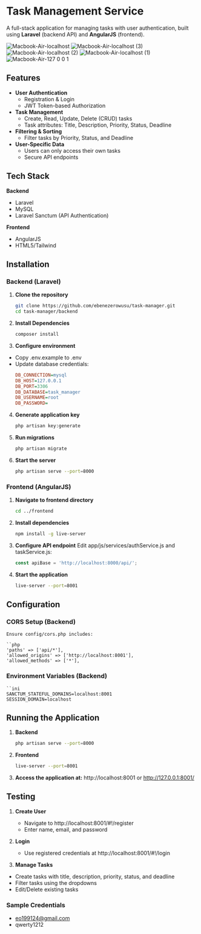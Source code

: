 # Task Management Service

A full-stack application for managing tasks with user authentication, built using **Laravel** (backend API) and **AngularJS** (frontend).

![Macbook-Air-localhost](https://github.com/user-attachments/assets/526e9af2-07cf-4e95-a4fe-2b6483eeb7ef)
![Macbook-Air-localhost (3)](https://github.com/user-attachments/assets/c0c02692-1e99-471b-aab5-38617b13cd0b)
![Macbook-Air-localhost (2)](https://github.com/user-attachments/assets/6173b28d-8140-4e75-80be-3ef906b82d6e)
![Macbook-Air-localhost (1)](https://github.com/user-attachments/assets/e50748b2-8420-42ea-b4a1-7a45f589a144)
![Macbook-Air-127 0 0 1](https://github.com/user-attachments/assets/35eab68d-6da0-4225-a74d-5b1127d9783d)


## Features

- **User Authentication**
  - Registration & Login
  - JWT Token-based Authorization
- **Task Management**
  - Create, Read, Update, Delete (CRUD) tasks
  - Task attributes: Title, Description, Priority, Status, Deadline
- **Filtering & Sorting**
  - Filter tasks by Priority, Status, and Deadline
- **User-Specific Data**
  - Users can only access their own tasks
  - Secure API endpoints

## Tech Stack

**Backend**  
- Laravel
- MySQL
- Laravel Sanctum (API Authentication)

**Frontend**  
- AngularJS
- HTML5/Tailwind 

## Installation

### Backend (Laravel)

1. **Clone the repository**
   ```bash
   git clone https://github.com/ebenezerowusu/task-manager.git
   cd task-manager/backend

2. **Install Dependencies**
    ```bash
    composer install

3. **Configure environment**
- Copy .env.example to .env
- Update database credentials:
    ```ini
    DB_CONNECTION=mysql
    DB_HOST=127.0.0.1
    DB_PORT=3306
    DB_DATABASE=task_manager
    DB_USERNAME=root
    DB_PASSWORD=

4. **Generate application key**
    ```bash
    php artisan key:generate

5. **Run migrations**
    ```bash
    php artisan migrate

6. **Start the server**
    ```bash
    php artisan serve --port=8000

### Frontend (AngularJS)
1. **Navigate to frontend directory**
    ```bash
    cd ../frontend

2. **Install dependencies**
    ```bash
    npm install -g live-server

3. **Configure API endpoint**
    Edit app/js/services/authService.js and taskService.js:
    ```javascript
    const apiBase = 'http://localhost:8000/api/';

4. **Start the application**
    ```bash
    live-server --port=8001


## Configuration
### CORS Setup (Backend)
    Ensure config/cors.php includes:
    
    ``php
    'paths' => ['api/*'],
    'allowed_origins' => ['http://localhost:8001'],
    'allowed_methods' => ['*'],

### Environment Variables (Backend)
    ``ini
    SANCTUM_STATEFUL_DOMAINS=localhost:8001
    SESSION_DOMAIN=localhost

## Running the Application

1. **Backend**
    ```bash
    php artisan serve --port=8000

2. **Frontend**
    ```bash
    live-server --port=8001

3. **Access the application at:**
http://localhost:8001 or http://127.0.0.1:8001/


## Testing
1. **Create User**
    - Navigate to http://localhost:8001/#!/register
    - Enter name, email, and password

2. **Login**
    - Use registered credentials at http://localhost:8001/#!/login

3. **Manage Tasks**
 - Create tasks with title, description, priority, status, and deadline
 - Filter tasks using the dropdowns
 - Edit/Delete existing tasks

 ### Sample Credentials
  - eo199124@gmail.com
  - qwerty1212